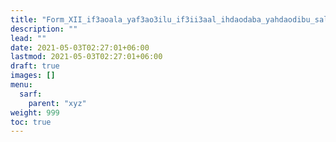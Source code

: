 ```yaml
---
title: "Form_XII_if3aoala_yaf3ao3ilu_if3ii3aal_ihdaodaba_yahdaodibu_salim"
description: ""
lead: ""
date: 2021-05-03T02:27:01+06:00
lastmod: 2021-05-03T02:27:01+06:00
draft: true
images: []
menu: 
  sarf:
    parent: "xyz"
weight: 999
toc: true
---
```



